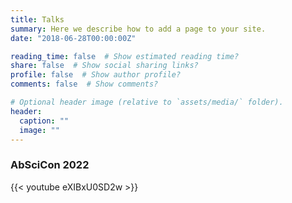 ```yaml
---
title: Talks
summary: Here we describe how to add a page to your site.
date: "2018-06-28T00:00:00Z"

reading_time: false  # Show estimated reading time?
share: false  # Show social sharing links?
profile: false  # Show author profile?
comments: false  # Show comments?

# Optional header image (relative to `assets/media/` folder).
header:
  caption: ""
  image: ""
---
```


<h3>AbSciCon 2022</h3>

{{< youtube eXIBxU0SD2w >}}

<br><br><br><br><br><br>